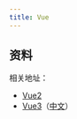 ```yaml
---
title: Vue
---
```


## 资料

相关地址：

+ [Vue2](https://cn.vuejs.org/)
+ [Vue3](https://v3.vuejs.org/)（[中文](https://v3.cn.vuejs.org/)）
